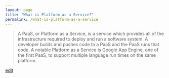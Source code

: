 ```yaml
---
layout: page
title: "What is Platform as a Service?"
permalink: /what-is-platform-as-a-service
---
```


> A PaaS, or Platform as a Service, is a service which provides all of the infrastructure required to deploy and run a software system. A developer builds and pushes code to a PaaS and the PaaS runs that code. A notable Platform as a Service is Google App Engine, one of the first PaaS, to support multiple language run times on the same platform.

<p class="edit-term"><a href="https://github.com/and-digital/tech-definitions/blog/master/definitions/anything-as-a-service/platform-as-a-service.md">edit</a></p>
